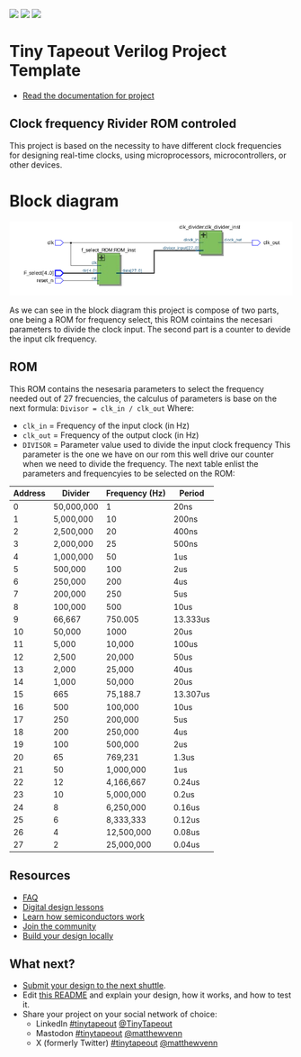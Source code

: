 ![](../../workflows/gds/badge.svg) ![](../../workflows/docs/badge.svg) ![](../../workflows/test/badge.svg)

# Tiny Tapeout Verilog Project Template

- [Read the documentation for project](docs/info.md)

## Clock frequency Rivider ROM controled

This project is based on the necessity to have different clock frequencies for designing real-time clocks, using microprocessors, microcontrollers, or other devices.
# Block diagram

<p align="center">
  <img src="block_diagram.svg" alt="Block Diagram" width="1200">
</p>

As we can see in the block diagram this project is compose of two parts, one being a ROM for frequency select, this ROM cointains the necesari parameters to divide the clock input. The second part is a counter to devide the input clk frequency.

## ROM
This ROM contains the nesesaria parameters to select the frequency needed out of 27 frecuencies, the calculus of parameters is base on the next formula:
`Divisor = clk_in / clk_out` 
Where:
- `clk_in` = Frequency of the input clock (in Hz)
- `clk_out` = Frequency of the output clock (in Hz)
- `DIVISOR` = Parameter value used to divide the input clock frequency
This parameter is the one we have on our rom this well drive our counter when we need to divide the frequency.
The next table enlist the parameters and frequencyies to be selected on the ROM:

| Address | Divider | Frequency (Hz) | Period |
| ------- | ------- | ---------------| ------ |
| 0       | 50,000,000 | 1             | 20ns   |
| 1       | 5,000,000  | 10            | 200ns  |
| 2       | 2,500,000  | 20            | 400ns  |
| 3       | 2,000,000  | 25            | 500ns  |
| 4       | 1,000,000  | 50            | 1us    |
| 5       | 500,000    | 100           | 2us    |
| 6       | 250,000    | 200           | 4us    |
| 7       | 200,000    | 250           | 5us    |
| 8       | 100,000    | 500           | 10us   |
| 9       | 66,667     | 750.005       | 13.333us|
| 10      | 50,000     | 1000          | 20us   |
| 11      | 5,000      | 10,000        | 100us  |
| 12      | 2,500      | 20,000        | 50us   |
| 13      | 2,000      | 25,000        | 40us   |
| 14      | 1,000      | 50,000        | 20us   |
| 15      | 665        | 75,188.7      | 13.307us |
| 16      | 500        | 100,000       | 10us   |
| 17      | 250        | 200,000       | 5us    |
| 18      | 200        | 250,000       | 4us    |
| 19      | 100        | 500,000       | 2us    |
| 20      | 65         | 769,231       | 1.3us  |
| 21      | 50         | 1,000,000     | 1us    |
| 22      | 12         | 4,166,667     | 0.24us |
| 23      | 10         | 5,000,000     | 0.2us  |
| 24      | 8          | 6,250,000     | 0.16us |
| 25      | 6          | 8,333,333     | 0.12us |
| 26      | 4          | 12,500,000    | 0.08us |
| 27      | 2          | 25,000,000    | 0.04us |




## Resources

- [FAQ](https://tinytapeout.com/faq/)
- [Digital design lessons](https://tinytapeout.com/digital_design/)
- [Learn how semiconductors work](https://tinytapeout.com/siliwiz/)
- [Join the community](https://tinytapeout.com/discord)
- [Build your design locally](https://docs.google.com/document/d/1aUUZ1jthRpg4QURIIyzlOaPWlmQzr-jBn3wZipVUPt4)

## What next?

- [Submit your design to the next shuttle](https://app.tinytapeout.com/).
- Edit [this README](README.md) and explain your design, how it works, and how to test it.
- Share your project on your social network of choice:
  - LinkedIn [#tinytapeout](https://www.linkedin.com/search/results/content/?keywords=%23tinytapeout) [@TinyTapeout](https://www.linkedin.com/company/100708654/)
  - Mastodon [#tinytapeout](https://chaos.social/tags/tinytapeout) [@matthewvenn](https://chaos.social/@matthewvenn)
  - X (formerly Twitter) [#tinytapeout](https://twitter.com/hashtag/tinytapeout) [@matthewvenn](https://twitter.com/matthewvenn)
